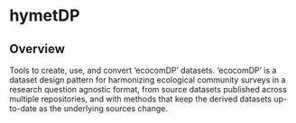 # hymetDP
## Overview
Tools to create, use, and convert ‘ecocomDP’ datasets. ‘ecocomDP’ is a dataset design pattern for harmonizing ecological community surveys in a research question agnostic format, from source datasets published across multiple repositories, and with methods that keep the derived datasets up-to-date as the underlying sources change.
